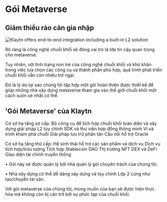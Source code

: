 # Gói Metaverse

## Giảm thiểu rào cản gia nhập <a href="#lowering-the-barrier-to-entry" id="lowering-the-barrier-to-entry"></a>

![Klaytn offers end-to-end integration including a built-in L2 solution](/img/learn/mainnet-integration.png)

Rõ ràng là công nghệ chuỗi khối sẽ đóng vai trò là lớp tin cậy quan trọng cho metaverse.

Tuy nhiên, với tình trạng non trẻ của công nghệ chuỗi khối và khó khăn trong việc lựa chọn các công cụ và thành phần phù hợp, quá trình phát triển chuỗi khối vẫn còn nhiều trở ngại.

Đó là lý do tại sao chúng tôi tập hợp một gói hoàn thiện được thiết kế để giúp những nhà xây dựng metaverse tham gia vào thế giới chuỗi khối một cách suôn sẻ nhất có thể.

## 'Gói Metaverse' của Klaytn <a href="#klaytns-metaverse-package" id="klaytns-metaverse-package"></a>

Cơ sở hạ tầng sơ cấp: Bộ công cụ để tích hợp chuỗi khối toàn diện và xây dựng giải pháp L2 tùy chỉnh SDK và thư viện hợp đồng thông minh Ví và trình khám phá chuỗi Giải pháp lưu trữ phân tán Cầu nối hỗ trợ Oracle

Cơ sở hạ tầng thứ cấp: Hệ sinh thái hỗ trợ các sản phẩm và dịch vụ Dịch vụ tích hợp/trừu tượng Tích hợp Stablecoin DAO Thị trường NFT DEX và DeFi Giao diện tài chính truyền thống

• Gói này sẽ được quản lý bởi nhà quản lý gói chuyên trách của chúng tôi.

• Nhà xây dựng có thể dễ dàng xây dựng và tùy chỉnh Lớp 2 cũng như tạo/chuyển tài sản.

Với gói metaverse của chúng tôi, mong muốn của bạn sẽ được hiện thực hóa mà không còn bị cản trở bởi sự phức tạp của chuỗi khối.
